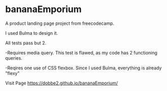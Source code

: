 # bananaEmporium

A product landing page project from freecodecamp.  

I used Bulma to design it.

All tests pass but 2.  

-Requires media query.  This test is flawed, as my code has 2 functioning queries.

-Reqires one use of CSS flexbox.  Since I used Bulma, everything is already "flexy"

Visit Page
https://dobbe2.github.io/bananaEmporium/
